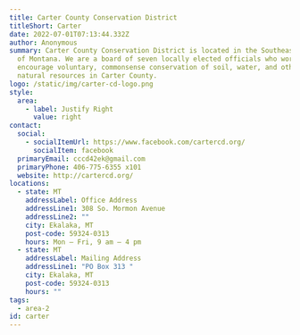 ```yaml
---
title: Carter County Conservation District
titleShort: Carter
date: 2022-07-01T07:13:44.332Z
author: Anonymous
summary: Carter County Conservation District is located in the Southeast corner
  of Montana. We are a board of seven locally elected officials who work to
  encourage voluntary, commonsense conservation of soil, water, and other
  natural resources in Carter County.
logo: /static/img/carter-cd-logo.png
style:
  area:
    - label: Justify Right
      value: right
contact:
  social:
    - socialItemUrl: https://www.facebook.com/cartercd.org/
      socialItem: facebook
  primaryEmail: cccd42ek@gmail.com
  primaryPhone: 406-775-6355 x101
  website: http://cartercd.org/
locations:
  - state: MT
    addressLabel: Office Address
    addressLine1: 308 So. Mormon Avenue
    addressLine2: ""
    city: Ekalaka, MT
    post-code: 59324-0313
    hours: Mon – Fri, 9 am – 4 pm
  - state: MT
    addressLabel: Mailing Address
    addressLine1: "PO Box 313 "
    city: Ekalaka, MT
    post-code: 59324-0313
    hours: ""
tags:
  - area-2
id: carter
---
```

